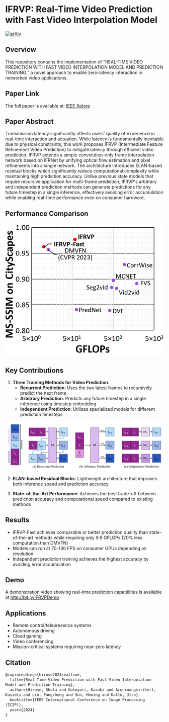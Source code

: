 # IFRVP: Real-Time Video Prediction with Fast Video Interpolation Model
[![arXiv](https://img.shields.io/badge/arXiv-2503.23185-b31b1b.svg)](https://arxiv.org/abs/2503.23185)
## Overview

This repository contains the implementation of "REAL-TIME VIDEO PREDICTION WITH FAST VIDEO INTERPOLATION MODEL AND PREDICTION TRAINING," a novel approach to enable zero-latency interaction in networked video applications.

## Paper Link

The full paper is available at: [IEEE Xplore](https://ieeexplore.ieee.org/document/10647865)

## Paper Abstract

Transmission latency significantly affects users' quality of experience in real-time interaction and actuation. While latency is fundamentally inevitable due to physical constraints, this work proposes IFRVP (Intermediate Feature Refinement Video Prediction) to mitigate latency through efficient video prediction. IFRVP extends a simple convolution-only frame interpolation network based on IFRNet by unifying optical flow estimation and pixel refinements into a single network. The architecture introduces ELAN-based residual blocks which significantly reduce computational complexity while maintaining high prediction accuracy. Unlike previous state models that require recursive application for multi-frame prediction, IFRVP's arbitrary and independent prediction methods can generate predictions for any future timestep in a single inference, effectively avoiding error accumulation while enabling real-time performance even on consumer hardware.

## Performance Comparison

![Performance Comparison](flopscomparison_hrs_v2.png)

## Key Contributions

1. **Three Training Methods for Video Prediction**:
   - **Recurrent Prediction**: Uses the two latest frames to recursively predict the next frame
   - **Arbitrary Prediction**: Predicts any future timestep in a single inference using timestep embedding
   - **Independent Prediction**: Utilizes specialized models for different prediction timesteps

![Prediction Methods](predictionmethods.png)

2. **ELAN-based Residual Blocks**: Lightweight architecture that improves both inference speed and prediction accuracy

3. **State-of-the-Art Performance**: Achieves the best trade-off between prediction accuracy and computational speed compared to existing methods

## Results

- IFRVP-Fast achieves comparable or better prediction quality than state-of-the-art methods while requiring only 9.9 GFLOPs (20% less computation than DMVFN)
- Models can run at 70-130 FPS on consumer GPUs depending on resolution
- Independent prediction training achieves the highest accuracy by avoiding error accumulation

## Demo

A demonstration video showing real-time prediction capabilities is available at http://bit.ly/IFRVPDemo

## Applications

- Remote control/telepresence systems
- Autonomous driving
- Cloud gaming
- Video conferencing
- Mission-critical systems requiring near-zero latency

## Citation

```
@inproceedings{hirose2024realtime,
  title={Real-Time Video Prediction with Fast Video Interpolation Model and Prediction Training},
  author={Hirose, Shota and Kotoyori, Kazuki and Arunruangsirilert, Kasidis and Lin, Fangzheng and Sun, Heming and Katto, Jiro},
  booktitle={IEEE International Conference on Image Processing (ICIP)},
  year={2024}
}
```
